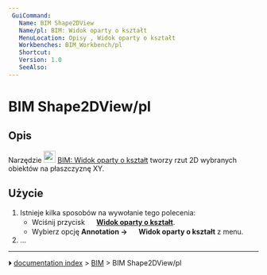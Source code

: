 ```yaml
---
 GuiCommand:
   Name: BIM Shape2DView
   Name/pl: BIM: Widok oparty o kształt
   MenuLocation: Opisy , Widok oparty o kształt
   Workbenches: BIM_Workbench/pl
   Shortcut: 
   Version: 1.0
   SeeAlso: 
---
```


# BIM Shape2DView/pl



## Opis

Narzędzie <img alt="" src=images/BIM_Shape2DView.svg  style="width:24px;"> [BIM: Widok oparty o kształt](BIM_Shape2DView/pl.md) tworzy rzut 2D wybranych obiektów na płaszczyznę XY.



## Użycie

1.  Istnieje kilka sposobów na wywołanie tego polecenia:
    -   Wciśnij przycisk **<img src="images/BIM_Shape2DView.svg" width=16px> [Widok oparty o kształt](BIM_Shape2DView/pl.md)**.
    -   Wybierz opcję **Annotation → <img src="images/BIM_Shape2DView.svg" width=16px> Widok oparty o kształt** z menu.
2.  \...



---
⏵ [documentation index](../README.md) > [BIM](BIM_Workbench.md) > BIM Shape2DView/pl
